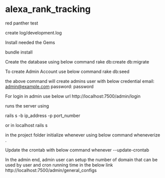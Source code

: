 # alexa_rank_tracking
red panther test

create log/development.log

Install needed the Gems

bundle install

Create the database using below command
 rake db:create db:migrate

To create Admin Account use below command
rake db:seed

the above command will create admins user with below credential
email: admin@example.com
password: password

For login in admin use below url
http://localhost:7500/admin/login

runs the server using

rails s -b ip_address -p port_number

or in localhost
rails s

in the project folder initialize whenever using below command
wheneverize .

Update the crontab with below command
whenever --update-crontab

In the admin end, admin user can setup the number of domain that can be used by user and cron running time in the below link
http://localhost:7500/admin/general_configs

